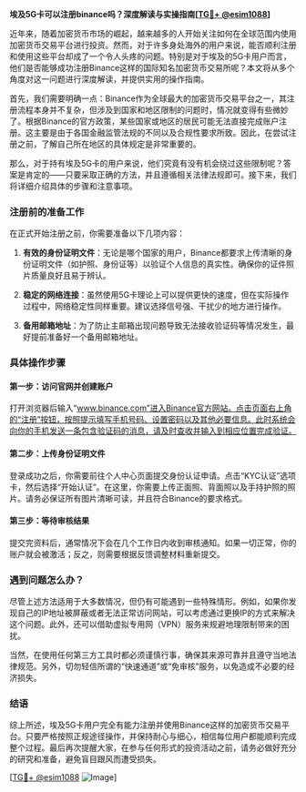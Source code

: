 **埃及5G卡可以注册binance吗？深度解读与实操指南[[TG💪+ @esim1088](https://t.me/s/esim1088)]**

近年来，随着加密货币市场的崛起，越来越多的人开始关注如何在全球范围内使用加密货币交易平台进行投资。然而，对于许多身处海外的用户来说，能否顺利注册和使用这些平台却成了一个令人头疼的问题。特别是对于埃及的5G卡用户而言，他们是否能够成功注册Binance这样的国际知名加密货币交易所呢？本文将从多个角度对这一问题进行深度解读，并提供实用的操作指南。

首先，我们需要明确一点：Binance作为全球最大的加密货币交易平台之一，其注册流程本身并不复杂，但涉及到国家和地区限制的问题时，情况就变得有些微妙了。根据Binance的官方政策，某些国家或地区的居民可能无法直接完成账户注册。这主要是由于各国金融监管法规的不同以及合规性要求所致。因此，在尝试注册之前，了解自己所在地区的具体规定是非常重要的。

那么，对于持有埃及5G卡的用户来说，他们究竟有没有机会绕过这些限制呢？答案是肯定的——只要采取正确的方法，并且遵循相关法律法规即可。接下来，我们将详细介绍具体的步骤和注意事项。

### 注册前的准备工作

在正式开始注册之前，你需要准备以下几项内容：

1. **有效的身份证明文件**：无论是哪个国家的用户，Binance都要求上传清晰的身份证明文件（如护照、身份证等）以验证个人信息的真实性。确保你的证件照片质量良好且易于辨认。

2. **稳定的网络连接**：虽然使用5G卡理论上可以提供更快的速度，但在实际操作过程中，网络稳定性同样重要。建议选择信号强、干扰少的地方进行操作。

3. **备用邮箱地址**：为了防止主邮箱出现问题导致无法接收验证码等情况发生，最好提前准备好一个备用邮箱地址。

### 具体操作步骤

#### 第一步：访问官网并创建账户

打开浏览器后输入“www.binance.com”进入Binance官方网站。点击页面右上角的“注册”按钮，按照提示填写手机号码、设置密码以及其他必要信息。此时系统会向你的手机发送一条包含验证码的消息，请及时查收并输入到相应位置完成验证。

#### 第二步：上传身份证明文件

登录成功之后，你需要前往个人中心页面提交身份认证申请。点击“KYC认证”选项卡，然后选择“开始认证”。在这里，你需要上传正面照、背面照以及手持护照的照片。请务必保证所有图片清晰可读，并且符合Binance的要求格式。

#### 第三步：等待审核结果

提交完资料后，通常情况下会在几个工作日内收到审核通知。如果一切正常，你的账户就会被激活；反之，则需要根据反馈调整材料重新提交。

### 遇到问题怎么办？

尽管上述方法适用于大多数情况，但仍有可能遇到一些特殊情形。例如，如果你发现自己的IP地址被屏蔽或者无法正常访问网站，可以考虑通过更换IP的方式来解决这个问题。此外，还可以借助虚拟专用网（VPN）服务来规避地理限制带来的困扰。

当然，在使用任何第三方工具时都必须谨慎行事，确保其来源可靠并且遵守当地法律规范。另外，切勿轻信所谓的“快速通道”或“免审核”服务，以免造成不必要的经济损失。

### 结语

综上所述，埃及5G卡用户完全有能力注册并使用Binance这样的加密货币交易平台。只要严格按照正规途径操作，并保持耐心与细心，相信每位用户都能顺利完成整个过程。最后再次提醒大家，在参与任何形式的投资活动之前，请务必做好充分的研究和准备，避免盲目跟风而遭受损失。

[[TG💪+ @esim1088](https://t.me/s/esim1088) ![Image](https://i.postimg.cc/4NQfJmqS/Snipaste-2025-05-13-00-14-12.png)]